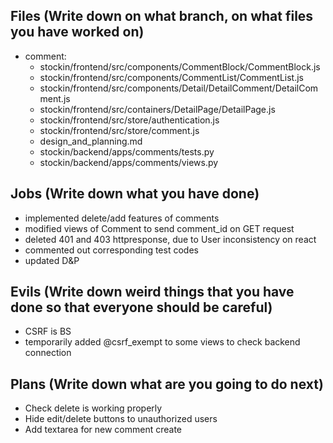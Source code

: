 ## Files (Write down on what branch, on what files you have worked on)
- comment:
  - stockin/frontend/src/components/CommentBlock/CommentBlock.js
  - stockin/frontend/src/components/CommentList/CommentList.js
  - stockin/frontend/src/components/Detail/DetailComment/DetailComment.js
  - stockin/frontend/src/containers/DetailPage/DetailPage.js
  - stockin/frontend/src/store/authentication.js
  - stockin/frontend/src/store/comment.js
  - design_and_planning.md
  - stockin/backend/apps/comments/tests.py
  - stockin/backend/apps/comments/views.py

## Jobs (Write down what you have done)
- implemented delete/add features of comments
- modified views of Comment to send comment_id on GET request
- deleted 401 and 403 httpresponse, due to User inconsistency on react
- commented out corresponding test codes
- updated D&P

## Evils (Write down weird things that you have done so that everyone should be careful)
- CSRF is BS
- temporarily added @csrf_exempt to some views to check backend connection

## Plans (Write down what are you going to do next)
- Check delete is working properly
- Hide edit/delete buttons to unauthorized users
- Add textarea for new comment create
